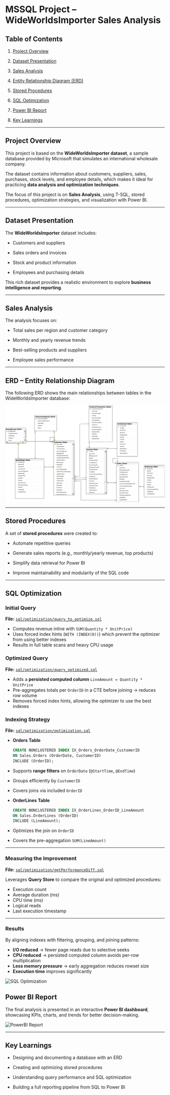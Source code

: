 # MSSQL Project – WideWorldsImporter Sales Analysis



## Table of Contents

1. [Project Overview](#-project-overview)

2. [Dataset Presentation](#-dataset-presentation)

3. [Sales Analysis](#-sales-analysis)

4. [Entity Relationship Diagram (ERD)](#-erd--entity-relationship-diagram)

5. [Stored Procedures](#️-stored-procedures)

6. [SQL Optimization](#-sql-optimization)

7. [Power BI Report](#-power-bi-report)

8. [Key Learnings](#-key-learnings)



---



## Project Overview

This project is based on the **WideWorldsImporter dataset**, a sample database provided by Microsoft that simulates an international wholesale company.

The dataset contains information about customers, suppliers, sales, purchases, stock levels, and employee details, which makes it ideal for practicing **data analysis and optimization techniques**.



The focus of this project is on **Sales Analysis**, using T-SQL, stored procedures, optimization strategies, and visualization with Power BI.



---



## Dataset Presentation

The **WideWorldsImporter** dataset includes:

- Customers and suppliers

- Sales orders and invoices

- Stock and product information

- Employees and purchasing details



This rich dataset provides a realistic environment to explore **business intelligence and reporting**.



---



## Sales Analysis

The analysis focuses on:

- Total sales per region and customer category

- Monthly and yearly revenue trends

- Best-selling products and suppliers

- Employee sales performance



---



## ERD – Entity Relationship Diagram

The following ERD shows the main relationships between tables in the WideWorldsImporter database:



![ERD](docs/ERD.png)



---



## Stored Procedures

A set of **stored procedures** were created to:

- Automate repetitive queries

- Generate sales reports (e.g., monthly/yearly revenue, top products)

- Simplify data retrieval for Power BI

- Improve maintainability and modularity of the SQL code



---



## SQL Optimization

### Initial Query
**File:** [`sql/optimization/query_to_optimize.sql`](sql/optimization/query_to_optimize.sql)  

- Computes revenue inline with `SUM(Quantity * UnitPrice)`  
- Uses forced index hints (`WITH (INDEX(0))`) which prevent the optimizer from using better indexes  
- Results in full table scans and heavy CPU usage

### Optimized Query
**File:** [`sql/optimization/query_optimized.sql`](sql/optimization/query_optimized.sql)  

- Adds a **persisted computed column** `LineAmount = Quantity * UnitPrice`  
- Pre-aggregates totals per `OrderID` in a CTE before joining → reduces row volume  
- Removes forced index hints, allowing the optimizer to use the best indexes  

### Indexing Strategy
**File:** [`sql/optimization/optimization.sql`](sql/optimization/optimization.sql)  

- **Orders Table**
  ```sql
  CREATE NONCLUSTERED INDEX IX_Orders_OrderDate_CustomerID
  ON Sales.Orders (OrderDate, CustomerID)
  INCLUDE (OrderID);
- Supports **range filters** on `OrderDate` (`@StartTime`, `@EndTime`)  
- Groups efficiently by `CustomerID`  
- Covers joins via included `OrderID`  

- **OrderLines Table**
  ```sql
  CREATE NONCLUSTERED INDEX IX_OrderLines_OrderID_LineAmount
  ON Sales.OrderLines (OrderID)
  INCLUDE (LineAmount);
- Optimizes the join on `OrderID`  
- Covers the pre-aggregation `SUM(LineAmount)`  

---

### Measuring the Improvement
**File:** [`sql/optimization/getPerformanceDiff.sql`](sql/optimization/getPerformanceDiff.sql)  

Leverages **Query Store** to compare the original and optimized procedures:
- Execution count  
- Average duration (ms)  
- CPU time (ms)  
- Logical reads  
- Last execution timestamp  

---

### Results
By aligning indexes with filtering, grouping, and joining patterns:
- **I/O reduced** → fewer page reads due to selective seeks  
- **CPU reduced** → persisted computed column avoids per-row multiplication  
- **Less memory pressure** → early aggregation reduces rowset size  
- **Execution time** improves significantly  

![SQL Optimization](docs/sql_optimization_results.png)



## Power BI Report

The final analysis is presented in an interactive **Power BI dashboard**, showcasing KPIs, charts, and trends for better decision-making.



![PowerBI Report](docs/Report_powerBI.gif)



---



## Key Learnings

- Designing and documenting a database with an ERD

- Creating and optimizing stored procedures

- Understanding query performance and SQL optimization

- Building a full reporting pipeline from SQL to Power BI

